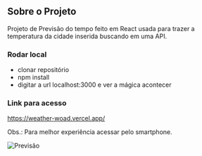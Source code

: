 ## Sobre o Projeto

Projeto de Previsão do tempo feito em React usada para trazer a temperatura da cidade inserida buscando em uma API.

### Rodar local

- clonar repositório
- npm install
- digitar a url localhost:3000 e ver a mágica acontecer

### Link para acesso

https://weather-woad.vercel.app/

Obs.: Para melhor experiência acessar pelo smartphone.

![Previsão](https://imgur.com/a/01F13Ln)
